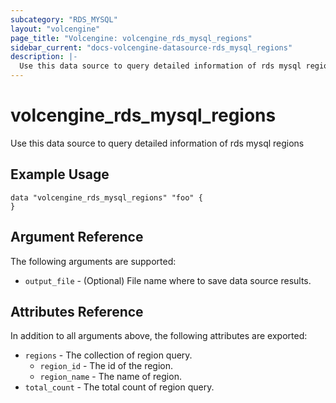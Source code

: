 ```yaml
---
subcategory: "RDS_MYSQL"
layout: "volcengine"
page_title: "Volcengine: volcengine_rds_mysql_regions"
sidebar_current: "docs-volcengine-datasource-rds_mysql_regions"
description: |-
  Use this data source to query detailed information of rds mysql regions
---
```

# volcengine_rds_mysql_regions
Use this data source to query detailed information of rds mysql regions
## Example Usage
```hcl
data "volcengine_rds_mysql_regions" "foo" {
}
```
## Argument Reference
The following arguments are supported:
* `output_file` - (Optional) File name where to save data source results.

## Attributes Reference
In addition to all arguments above, the following attributes are exported:
* `regions` - The collection of region query.
    * `region_id` - The id of the region.
    * `region_name` - The name of region.
* `total_count` - The total count of region query.


